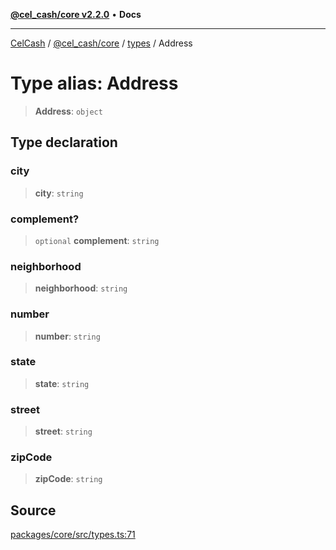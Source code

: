 [**@cel_cash/core v2.2.0**](../../README.md) • **Docs**

***

[CelCash](../../../../packages.md) / [@cel\_cash/core](../../README.md) / [types](../README.md) / Address

# Type alias: Address

> **Address**: `object`

## Type declaration

### city

> **city**: `string`

### complement?

> `optional` **complement**: `string`

### neighborhood

> **neighborhood**: `string`

### number

> **number**: `string`

### state

> **state**: `string`

### street

> **street**: `string`

### zipCode

> **zipCode**: `string`

## Source

[packages/core/src/types.ts:71](https://github.com/Pyxlab/celcash/blob/f7cdc752c29f8a0dcef033e212602412d2050afc/packages/core/src/types.ts#L71)
